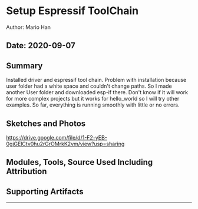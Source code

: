 #  Setup Espressif ToolChain

Author: Mario Han

Date: 2020-09-07
-----

## Summary

Installed driver and espressif tool chain. Problem with installation because user folder had a white space and couldn't change paths. So I made another User folder and downloaded esp-if there. Don't know if it will work for more complex projects but it works for hello_world so I will try other examples. So far, everything is running smoothly with little or no errors.

## Sketches and Photos
https://drive.google.com/file/d/1-F2-yEB-0gjGElCtv0hu2rGrOMrkK2vm/view?usp=sharing

## Modules, Tools, Source Used Including Attribution


## Supporting Artifacts


-----
